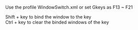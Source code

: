 Use the profile WindowSwitch.xml or set Gkeys as F13 ~ F21  

Shift + key to bind the window to the key  
Ctrl + key to clear the binded windows of the key
